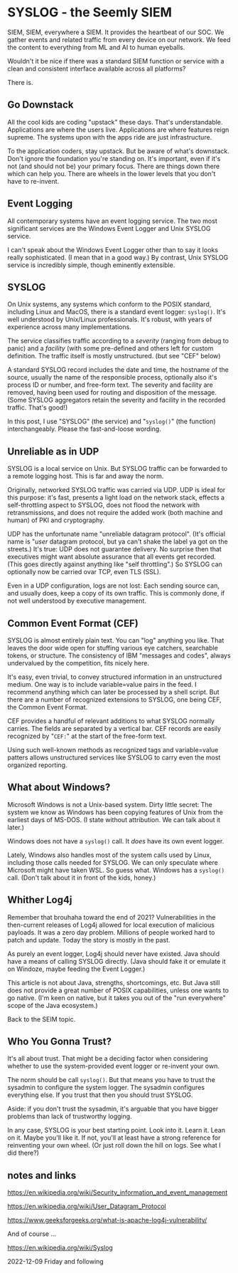 # SYSLOG - the Seemly SIEM

SIEM, SIEM, everywhere a SIEM.
It provides the heartbeat of our SOC.
We gather events and related traffic from every device on our network.
We feed the content to everything from ML and AI to human eyeballs.

Wouldn't it be nice if there was a standard SIEM function or service
with a clean and consistent interface available across all platforms?

There is.

## Go Downstack

All the cool kids are coding "upstack" these days. That's understandable.
Applications are where the users live. Applications are where features
reign supreme. The systems upon with the apps ride are just infrastructure.

To the application coders, stay upstack. But be aware of what's downstack.
Don't ignore the foundation you're standing on. It's important, even if
it's not (and should not be) your primary focus. There are things down
there which can help you. There are wheels in the lower levels that you
don't have to re-invent.

## Event Logging

All contemporary systems have an event logging service.
The two most significant services are the Windows Event Logger
and Unix SYSLOG service.

I can't speak about the Windows Event Logger other than to say
it looks really sophisticated. (I mean that in a good way.)
By contrast, Unix SYSLOG service is incredibly simple,
though eminently extensible.

## SYSLOG

On Unix systems, any systems which conform to the POSIX standard,
including Linux and MacOS, there is a standard event logger:
`syslog()`. It's well understood by Unix/Linux professionals.
It's robust, with years of experience across many implementations.

The service classifies traffic according to a *severity* (ranging from
debug to panic) and a *facility* (with some pre-defined and others
left for custom definition. The traffic itself is mostly unstructured.
(but see "CEF" below)

A standard SYSLOG record includes
the date and time, the hostname of the source, usually the name
of the responsible process, optionally also it's process ID or number,
and free-form text. The severity and facility are removed, having been
used for routing and disposition of the message. (Some SYSLOG aggregators
retain the severity and facility in the recorded traffic. That's good!)

In this post, I use "SYSLOG" (the service) and "`syslog()`"
(the function) interchangeably. Please the fast-and-loose wording.

## Unreliable as in UDP

SYSLOG is a local service on Unix.
But SYSLOG traffic can be forwarded to a remote logging host.
This is far and away the norm.

Originally, networked SYSLOG traffic was carried via UDP.
UDP is ideal for this purpose: it's fast, presents a light load
on the network stack, effects a self-throttling aspect to SYSLOG,
does not flood the network with retransmissions, and does not require
the added work (both machine and human) of PKI and cryptography.

UDP has the unfortunate name "unreliable datagram protocol".
(It's official name is "*user* datagram protocol, but ya can't shake
the label ya got on the streets.) It's true: UDP does not guarantee
delivery. No surprise then that executives might want absolute
assurance that all events get recorded. (This goes directly against
anything like "self throttling".) So SYSLOG can optionally now
be carried ovar TCP, even TLS (SSL).

Even in a UDP configuration, logs are not lost:
Each sending source can, and usually does, keep a copy of its own traffic.
This is commonly done, if not well understood by executive management.

## Common Event Format (CEF)

SYSLOG is almost entirely plain text.
You can "log" anything you like. That leaves the door wide open
for stuffing various eye catchers, searchable tokens, or structure.
The consistency of IBM "messages and codes", always undervalued
by the competition, fits nicely here.

It's easy, even trivial, to convey structured information in an
unstructured medium. One way is to include variable=value pairs
in the feed. I recommend anything which can later be processed
by a shell script. But there are a number of recognized extensions
to SYSLOG, one being CEF, the Common Event Format.

CEF provides a handful of relevant additions to what SYSLOG
normally carries. The fields are separated by a vertical bar.
CEF records are easily recognized by "`CEF:`" at the start
of the free-form text.

Using such well-known methods as recognized tags and variable=value
patters allows unstructured services like SYSLOG to carry even the most
organized reporting.

## What about Windows?

Microsoft Windows is not a Unix-based system.
Dirty little secret: The system we know as Windows has been copying
features of Unix from the earliest days of MS-DOS. (I state without
attribution. We can talk about it later.)

Windows does not have a `syslog()` call.
It *does* have its own event logger.

Lately, Windows also handles most of the system calls used by Linux,
including those calls needed for SYSLOG. We can only speculate
where Microsoft might have taken WSL. So guess what. Windows has
a `syslog()` call. (Don't talk about it in front of the kids, honey.)

## Whither Log4j

Remember that brouhaha toward the end of 2021?
Vulnerabilities in the then-current releases of Log4j allowed for
local execution of malicious payloads. It was a zero day problem.
Millions of people worked hard to patch and update. Today the story
is mostly in the past.

As purely an event logger,
Log4j should never have existed.
Java should have a means of calling SYSLOG directly.
(Java should fake it or emulate it on Windoze, maybe feeding
the Event Logger.)

This article is not about Java, strengths, shortcomings, etc.
But Java still does not provide a great number of POSIX capabilities,
unless one wants to go native. (I'm keen on native, but it takes you
out of the "run everywhere" scope of the Java ecosystem.)

Back to the SEIM topic.

## Who You Gonna Trust?

It's all about trust.
That might be a deciding factor when considering whether to use
the system-provided event logger or re-invent your own.

The norm should be call `syslog()`. But that means you have to trust
the sysadmin to configure the system logger. The sysadmin configures
everything else. If you trust that then you should trust SYSLOG.

Aside: if you don't trust the sysadmin, it's arguable that
you have bigger problems than lack of trustworthy logging.

In any case, SYSLOG is your best starting point.
Look into it. Learn it. Lean on it. Maybe you'll like it.
If not, you'll at least have a strong reference for reinventing
your own wheel. (Or just roll down the hill on logs.
See what I did there?)

## notes and links

https://en.wikipedia.org/wiki/Security_information_and_event_management

https://en.wikipedia.org/wiki/User_Datagram_Protocol

https://www.geeksforgeeks.org/what-is-apache-log4j-vulnerability/

And of course ...

https://en.wikipedia.org/wiki/Syslog

2022-12-09 Friday and following


